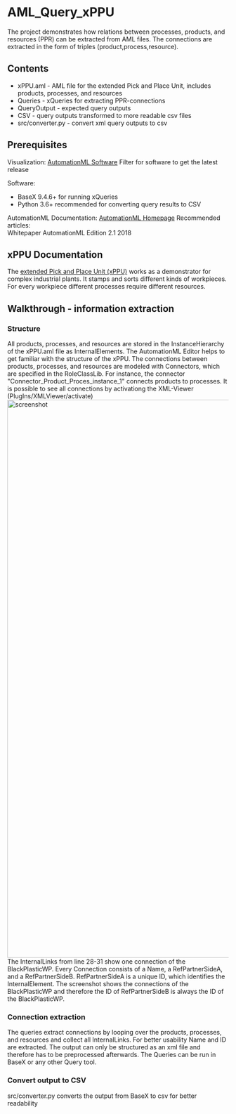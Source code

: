 # AML_Query_xPPU

The project demonstrates how relations between processes, products, and resources (PPR) can be extracted from AML files.
The connections are extracted in the form of triples (product,process,resource).

## Contents
* xPPU.aml - AML file for the extended Pick and Place Unit, includes products, processes, and resources
* Queries - xQueries for extracting PPR-connections
* QueryOutput - expected query outputs
* CSV - query outputs transformed to more readable csv files
* src/converter.py - convert xml query outputs to csv

## Prerequisites

Visualization:
[AutomationML Software](https://www.automationml.org/o.red.c/dateien.html) 
Filter for software to get the latest release

Software:
* BaseX 9.4.6+ for running xQueries
* Python 3.6+ recommended for converting query results to CSV

AutomationML Documentation:
[AutomationML Homepage](https://www.automationml.org/o.red.c/dateien.html)
Recommended articles:\
Whitepaper AutomationML Edition 2.1 2018

## xPPU Documentation

The [extended Pick and Place Unit (xPPU)](https://www.mw.tum.de/en/ais/research/equipment/ppu/) works as a demonstrator for complex industrial plants.
It stamps and sorts different kinds of workpieces. For every workpiece different processes require different resources.

## Walkthrough - information extraction

### Structure
All products, processes, and resources are stored in the InstanceHierarchy of the xPPU.aml file as InternalElements. The AutomationML Editor helps to get familiar with the structure of the xPPU. 
The connections between products, processes, and resources are modeled with Connectors, which are specified in the RoleClassLib. For instance, the connector "Connector_Product_Proces_instance_1" connects products to processes.
It is possible to see all connections by activationg the XML-Viewer (PlugIns/XMLViewer/activate)
<img width="1271" alt="screenshot" src="https://user-images.githubusercontent.com/21101473/106473675-56497180-64a4-11eb-88f7-f868658b7d0c.PNG">
The InternalLinks from line 28-31 show one connection of the BlackPlasticWP. Every Connection consists of a Name, a RefPartnerSideA, and a RefPartnerSideB. 
RefPartnerSideA is a unique ID, which identifies the InternalElement. The screenshot shows the connections of the BlackPlasticWP and therefore the ID of RefPartnerSideB is always the ID of the BlackPlasticWP.

### Connection extraction
The queries extract connections by looping over the products, processes, and resources and collect all InternalLinks. For better usability Name and ID are extracted. The output can only be structured as an xml file and therefore has to be preprocessed afterwards. The Queries can be run in BaseX or any other Query tool.

### Convert output to CSV
src/converter.py converts the output from BaseX to csv for better readability 


